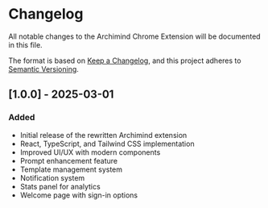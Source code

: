 # Changelog

All notable changes to the Archimind Chrome Extension will be documented in this file.

The format is based on [Keep a Changelog](https://keepachangelog.com/en/1.0.0/),
and this project adheres to [Semantic Versioning](https://semver.org/spec/v2.0.0.html).

## [1.0.0] - 2025-03-01

### Added
- Initial release of the rewritten Archimind extension
- React, TypeScript, and Tailwind CSS implementation
- Improved UI/UX with modern components
- Prompt enhancement feature
- Template management system
- Notification system
- Stats panel for analytics
- Welcome page with sign-in options